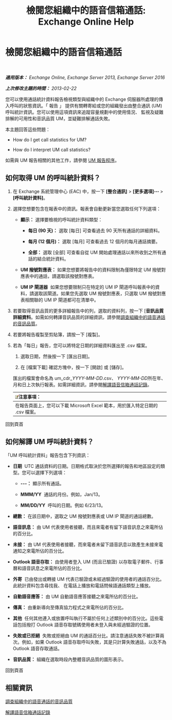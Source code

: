 ﻿---
title: '檢閱您組織中的語音信箱通話: Exchange Online Help'
TOCTitle: 檢閱您組織中的語音信箱通話
ms:assetid: f6fdbe17-d1d2-442a-aa13-06b908d9c33a
ms:mtpsurl: https://technet.microsoft.com/zh-tw/library/JJ659073(v=EXCHG.150)
ms:contentKeyID: 50554087
ms.date: 05/23/2018
mtps_version: v=EXCHG.150
ms.translationtype: MT
---

# 檢閱您組織中的語音信箱通話

 

_**適用版本：** Exchange Online, Exchange Server 2013, Exchange Server 2016_

_**上次修改主題的時間：** 2013-02-22_

您可以使用通話統計資料報告檢視類型與組織中的 Exchange 伺服器所處理的傳入呼叫的狀態資訊。「 報告 」 提供有關轉寄給或您的組織發出由整合通訊 (UM) 呼叫統計資訊。您可以使用這項資訊來追蹤容量規劃中的使用情況、 監視及疑難排解的可用性和音訊品質 UM，並疑難排解通話失敗。

本主題回答這些問題：

  - How do I get call statistics for UM?

  - How do I interpret UM call statistics?

如需與 UM 報告相關的其他工作，請參閱 [UM 報告程序](um-reports-procedures-exchange-2013-help.md)。

## 如何取得 UM 的呼叫統計資料？

1.  在 Exchange 系統管理中心 (EAC) 中，按一下 **\[整合通訊\]** \> **\[更多選項\]**![更多選項圖示](images/JJ150550.5381819e-3b21-4873-8714-e9b956290b28(EXCHG.150).gif "更多選項圖示") \> **\[呼叫統計資料\]**。

2.  選擇您想要包含在報表中的資訊。報表會自動更新當您選取任何下列選項：
    
      - **顯示：** 選擇要檢視的呼叫統計資料類型：
        
          - **每日 (90 天)：** 選取 \[每日\] 可查看過去 90 天所有通話的詳細資料。
        
          - **每月 (12 個月)：** 選取 \[每月\] 可查看過去 12 個月的每月通話摘要。
        
          - **全部：** 選取 \[全部\] 可查看自從 UM 開始處理通話以來所收到之所有通話的結合統計資料。
    
      - **UM 撥號對應表：** 如果您想要將報告中的資料限制為僅限特定 UM 撥號對應表中的通話，請選取該撥號對應表。
    
      - **UM IP 閘道器**  如果您想要限制只在特定的 UM IP 閘道呼叫報表中的資料，請選取該閘道。如果您先選取 UM 撥號對應表，只選取 UM 撥號對應表相關聯的 UM IP 閘道都可在清單中。

3.  若要取得音訊品質的更多詳細報告中的列，選取的資料列，按一下 \[**音訊品質詳細資料**。如需如何轉譯音訊品質的詳細資訊，請參閱[調查組織中的語音通話的音訊品質](investigate-the-audio-quality-of-voice-calls-in-your-organization-exchange-2013-help.md)。

4.  若要將報告複製至剪貼簿，請按一下 \[複製\]。

5.  若為「每日」報告，您可以將特定日期的詳細資料匯出至 .csv 檔案。
    
    1.  選取日期，然後按一下 \[匯出日期\]。
    
    2.  在 \[檔案下載\] 確認方塊中，按一下 \[開啟\] 或 \[儲存\]。
    
    匯出的檔案會命名為 um\_cdr\_*YYYY-MM-DD*.csv、 *YYYY-MM-DD*所在年、 月和日上次執行報表。如需詳細資訊，請參閱[解譯語音信箱通話記錄](interpret-voice-mail-call-records-exchange-2013-help.md)。
    
    <table>
    <thead>
    <tr class="header">
    <th><img src="images/Bb124558.note(EXCHG.150).gif" title="注意事項" alt="注意事項" />注意事項：</th>
    </tr>
    </thead>
    <tbody>
    <tr class="odd">
    <td>在報告頁面上，您可以下載 Microsoft Excel 範本，用於匯入特定日期的 .csv 檔案。</td>
    </tr>
    </tbody>
    </table>


回到頁首

## 如何解譯 UM 呼叫統計資料？

「UM 呼叫統計資料」報告包含下列資訊：

  - **日期**  UTC 通話資料的日期。日期格式取決於您所選擇的報告和地區設定的類型。您可以選擇下列選項：
    
      - **---：** 顯示所有通話。
    
      - **MMM/YY**  通話的月份。例如，Jan/13。
    
      - **MM/DD/YY**  呼叫的日期。例如 6/23/13。

  - **總數：** 在該日期中，選取之 UM 撥號對應表或 UM IP 閘道的通話總數。

  - **語音訊息：** 由 UM 代表使用者接聽，而且來電者有留下語音訊息之來電所佔的百分比。

  - **未接：** 由 UM 代表使用者接聽，而來電者未留下語音訊息以致產生未接來電通知之來電所佔的百分比。

  - **Outlook 語音存取：** 由使用者登入 UM (而且已驗證) 以存取電子郵件、行事曆和語音訊息之來電所佔的百分比。

  - **外寄**  已由發出或轉接 UM 代表已驗證或未經過驗證的使用者的通話百分比。此統計資料包含尋找我、 在電話上播放和電話問候語通話類型上播放。

  - **自動語音應答：** 由 UM 自動語音應答接聽之來電所佔的百分比。

  - **傳真：** 由重新導向至傳真協力程式之來電所佔的百分比。

  - **其他**  任何其他連入或放置呼叫執行不屬於任何上述類別中的百分比。這些電話包括撥打 Outlook 語音存取號碼使用者未登入與未經過驗證的位置。

  - **失敗或已拒絕**  失敗或拒絕由 UM 的通話百分比。請注意通話失敗不被計算兩次。例如，如果 Outlook 語音存取呼叫失敗，其是只計算失敗通話，以及不為 Outlook 語音存取通話。

  - **音訊品質：** 組織在選取時段內整體音訊品質的圖形表示。

回到頁首

## 相關資訊

[調查組織中的語音通話的音訊品質](investigate-the-audio-quality-of-voice-calls-in-your-organization-exchange-2013-help.md)

[解譯語音信箱通話記錄](interpret-voice-mail-call-records-exchange-2013-help.md)

